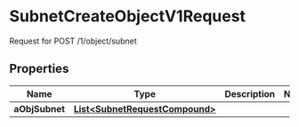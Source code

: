 

# SubnetCreateObjectV1Request

Request for POST /1/object/subnet

## Properties

| Name | Type | Description | Notes |
|------------ | ------------- | ------------- | -------------|
|**aObjSubnet** | [**List&lt;SubnetRequestCompound&gt;**](SubnetRequestCompound.md) |  |  |



